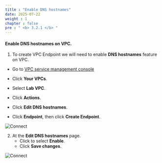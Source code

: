 ```yaml
---
title : "Enable DNS hostnames"
date: 2025-07-22
weight : 1
chapter : false
pre : " <b> 3.2.1 </b> "
---
```

#### Enable DNS hostnames on VPC.

1. To create VPC Endpoint we will need to enable **DNS hostnames** feature on VPC.
  + Go to [VPC service management console](https://console.aws.amazon.com/vpc/home)
  + Click **Your VPCs**.
  + Select **Lab VPC**.
  + Click **Actions**.
  + Click **Edit DNS hostnames**.

  + Click **Endpoint**, then click **Create Endpoint**.

![Connect](/images/3.connect/009-connect.png)

2. At the **Edit DNS hostnames** page.
   + Click to select **Enable**.
   + Click **Save changes**.

![Connect](/images/3.connect/010-connect.png)